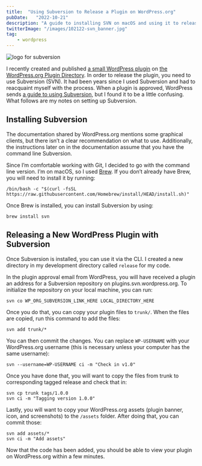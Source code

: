 ```yaml
---
title:  "Using Subversion to Release a Plugin on WordPress.org"
pubDate:   "2022-10-21"
description: "A guide to installing SVN on macOS and using it to release a plugin on WordPress.org"
twitterImage: "/images/102122-svn_banner.jpg"
tag: 
    - wordpress
---
```


![logo for subversion](/images/102122-svn_banner.jpg)

I recently created and published [a small WordPress plugin](https://wordpress.org/plugins/details-show-and-hide) on [the WordPress.org Plugin Directory](https://wordpress.org/plugins/). In order to release the plugin, you need to use Subversion (SVN). It had been years since I used Subversion and had to reacquaint myself with the process. When a plugin is approved, WordPress sends [a guide to using Subversion](https://developer.wordpress.org/plugins/wordpress-org/how-to-use-subversion/), but I found it to be a little confusing. What follows are my notes on setting up Subversion.

## Installing Subversion

The documentation shared by WordPress.org mentions some graphical clients, but there isn’t a clear recommendation on what to use. Additionally, the instructions later on in the documentation assume that you have the command line Subversion.

Since I’m comfortable working with Git, I decided to go with the command line version. I’m on macOS, so I used [Brew](https://brew.sh/). If you don’t already have Brew, you will need to install it by running:

```shellsession
/bin/bash -c "$(curl -fsSL https://raw.githubusercontent.com/Homebrew/install/HEAD/install.sh)"
```

Once Brew is installed, you can install Subversion by using:

```shellsession
brew install svn
```

## Releasing a New WordPress Plugin with Subversion

Once Subversion is installed, you can use it via the CLI. I created a new directory in my development directory called `release` for my code.

In the plugin approval email from WordPress, you will have received a plugin an address for a Subversion repository on plugins.svn.wordpress.org. To initialize the repository on your local machine, you can run:

```shellsession
svn co WP_ORG_SUBVERSION_LINK_HERE LOCAL_DIRECTORY_HERE
```

Once you do that, you can copy your plugin files to `trunk/`. When the files are copied, run this command to add the files:

```shellsession
svn add trunk/*
```

You can then commit the changes. You can replace `WP-USERNAME` with your WordPress.org username (this is necessary unless your computer has the same username):

```shellsession
svn --username=WP-USERNAME ci -m "Check in v1.0"
```

Once you have done that, you will want to copy the files from trunk to corresponding tagged release and check that in:

```shellsession
svn cp trunk tags/1.0.0
svn ci -m "Tagging version 1.0.0"
```

Lastly, you will want to copy your WordPress.org assets (plugin banner, icon, and screenshots) to the `/assets` folder. After doing that, you can commit those:

```shellsession
svn add assets/*
svn ci -m "Add assets"
```

Now that the code has been added, you should be able to view your plugin on WordPress.org within a few minutes.
